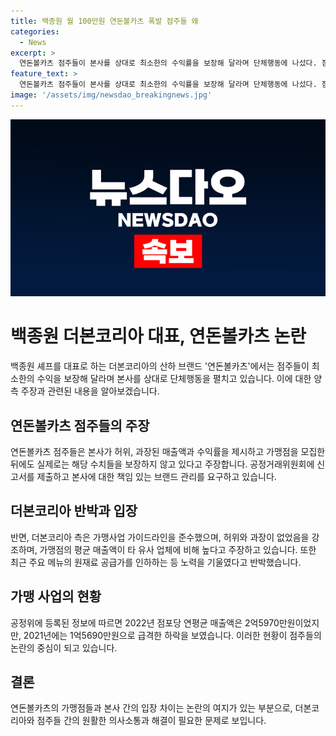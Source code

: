```yaml
---
title: 백종원 월 100만원 연돈볼카츠 폭발 점주들 왜
categories:
  - News
excerpt: >
  연돈볼카츠 점주들이 본사를 상대로 최소한의 수익률을 보장해 달라며 단체행동에 나섰다. 점주들은 본사가 허위, 과장 매출액과 수익률을 약속하고 대책을 내놓지 않는다고 주장했다. 공정거래위원회에 신고서를 제출할 예정이며, 점주는 실제 매출액이 제공된 예상과 다르게 낮아 원가율 역시 높다고 주장하고 있다. 반면, 더본코리아는 허위·과장 없이 계약을 체결했으며, 가맹점 매출액은 높은 수준이라고 주장하고 있다. (단어 수: 104)
feature_text: >
  연돈볼카츠 점주들이 본사를 상대로 최소한의 수익률을 보장해 달라며 단체행동에 나섰다. 점주들은 본사가 허위, 과장 매출액과 수익률을 약속하고 대책을 내놓지 않는다고 주장했다. 공정거래위원회에 신고서를 제출할 예정이며, 점주는 실제 매출액이 제공된 예상과 다르게 낮아 원가율 역시 높다고 주장하고 있다. 반면, 더본코리아는 허위·과장 없이 계약을 체결했으며, 가맹점 매출액은 높은 수준이라고 주장하고 있다. (단어 수: 104)
image: '/assets/img/newsdao_breakingnews.jpg'
---
```


<p><img src="/assets/img/newsdao_breakingnews.jpg" alt="implanttips 속보" /></p>

<h1>백종원 더본코리아 대표, 연돈볼카츠 논란</h1>

<p data-ke-size="size16">백종원 셰프를 대표로 하는 더본코리아의 산하 브랜드 '연돈볼카츠'에서는 점주들이 최소한의 수익을 보장해 달라며 본사를 상대로 단체행동을 펼치고 있습니다. 이에 대한 양측 주장과 관련된 내용을 알아보겠습니다.</p>

<h2 data-ke-size="size26">연돈볼카츠 점주들의 주장</h2>

<p data-ke-size="size16">연돈볼카츠 점주들은 본사가 허위, 과장된 매출액과 수익률을 제시하고 가맹점을 모집한 뒤에도 실제로는 해당 수치들을 보장하지 않고 있다고 주장합니다. 공정거래위원회에 신고서를 제출하고 본사에 대한 책임 있는 브랜드 관리를 요구하고 있습니다.</p>

<h2 data-ke-size="size26">더본코리아 반박과 입장</h2>

<p data-ke-size="size16">반면, 더본코리아 측은 가맹사업 가이드라인을 준수했으며, 허위와 과장이 없었음을 강조하며, 가맹점의 평균 매출액이 타 유사 업체에 비해 높다고 주장하고 있습니다. 또한 최근 주요 메뉴의 원재료 공급가를 인하하는 등 노력을 기울였다고 반박했습니다.</p>

<h2 data-ke-size="size26">가맹 사업의 현황</h2>

<p data-ke-size="size16">공정위에 등록된 정보에 따르면 2022년 점포당 연평균 매출액은 2억5970만원이었지만, 2021년에는 1억5690만원으로 급격한 하락을 보였습니다. 이러한 현황이 점주들의 논란의 중심이 되고 있습니다.</p>

<h2 data-ke-size="size26">결론</h2>

<p data-ke-size="size16">연돈볼카츠의 가맹점들과 본사 간의 입장 차이는 논란의 여지가 있는 부분으로, 더본코리아와 점주들 간의 원활한 의사소통과 해결이 필요한 문제로 보입니다.</p>

